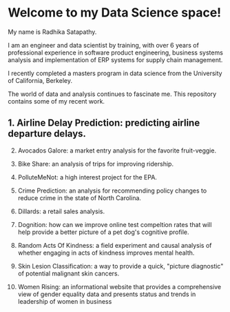 # Welcome to my Data Science space!

My name is Radhika Satapathy. 

I am an engineer and data scientist by training, with over 6 years of professional experience in software product engineering, business systems analysis and implementation of ERP systems for supply chain management. 

I recently completed a masters program in data science from the University of California, Berkeley. 

The world of data and analysis continues to fascinate me. This repository contains some of my recent work.

## 1. Airline Delay Prediction: predicting airline departure delays.

2. Avocados Galore: a market entry analysis for the favorite fruit-veggie.
 
4. Bike Share: an analysis of trips for improving ridership. 

6. PolluteMeNot: a high interest project for the EPA.

8. Crime Prediction: an analysis for recommending policy changes to reduce crime in the state of North Carolina.

10. Dillards: a retail sales analysis.

12. Dognition: how can we improve online test compeltion rates that will help provide a better picture of a pet dog's cognitive profile.

14. Random Acts Of Kindness: a field experiment and causal analysis of whether engaging in acts of kindness improves mental health. 

16. Skin Lesion Classification: a way to provide a quick, "picture diagnostic" of potential malignant skin cancers.

18. Women Rising: an informational website that provides a comprehensive view of gender equality data and presents status and trends in leadership of women in business
